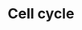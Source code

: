 ---
annotations:
- type: Pathway Ontology
  value: '"cell cycle pathway'
authors:
- Nsalomonis
- MaintBot
- BruceConklin
- MartijnVanIersel
- Christine Chichester
- Mkutmon
description: (From http://en.wikipedia.org/wiki/Cell_cycle) The cell cycle is the
  series of events that takes place in a cell leading to its division and duplication
  (replication). Regulation of the cell cycle involves processes crucial to the survival
  of a cell, including the detection and repair of genetic damage as well as the prevention
  of uncontrolled cell division. Two key classes of regulatory molecules, cyclins
  and cyclin-dependent kinases (CDKs), determine a cell's progress through the cell
  cycle.
last-edited: 2016-09-16
organisms:
- Mus musculus
redirect_from:
- /index.php/Pathway:WP190
- /instance/WP190
schema-jsonld:
- '@context': https://schema.org/
  '@id': https://wikipathways.github.io/pathways/WP190.html
  '@type': Dataset
  creator:
    '@type': Organization
    name: WikiPathways
  description: (From http://en.wikipedia.org/wiki/Cell_cycle) The cell cycle is the
    series of events that takes place in a cell leading to its division and duplication
    (replication). Regulation of the cell cycle involves processes crucial to the
    survival of a cell, including the detection and repair of genetic damage as well
    as the prevention of uncontrolled cell division. Two key classes of regulatory
    molecules, cyclins and cyclin-dependent kinases (CDKs), determine a cell's progress
    through the cell cycle.
  keywords:
  - Hdac1
  - AL118125
  - Ep300
  - Cdk4
  - AA545217
  - Mad1l1
  - Espl1
  - Smad4
  - E2f4
  - Mcm2
  - Rb1
  - Orc5l
  - Cdkn1b
  - Ywhag
  - Atr
  - E2f1
  - Hdac4
  - Cdc2a
  - Mcm6
  - Mad2l1
  - Atm
  - Orc1l
  - Chek2
  - E2f5
  - E2f3
  - Rbl1
  - DNA biosynthesis
  - Hdac3
  - Mcm4
  - Cdc14B
  - Wee1
  - Ccne1
  - MEN
  - Abl1
  - Bub1b
  - Skp2
  - Smc1l2
  - Apoptosis
  - Ccnb3
  - Cdh1
  - Ccna2
  - Cdc25b
  - Tfdp1
  - Ccne2
  - Ccnh
  - Cdc7
  - Bub3
  - Gadd45a
  - Pcna
  - Chek1
  - ARF
  - Mcm5
  - Cdc14A
  - Cdc45l
  - Bub1
  - Cdc25a
  - Hdac7a
  - Mdm2
  - Hdac6
  - 14-3-3
  - Cdc6
  - Mad2l2
  - Smad3
  - Gsk3b
  - Pttg1
  - Ccnd3
  - Pkmyt1
  - Trp53
  - Cdk6
  - Ccna1
  - Cdk2
  - E2f2
  - Cdkn1a
  - Orc2l
  - Cdc20
  - Ccnb2
  - Tbc1d8
  - Orc6l
  - Orc4l
  - Hdac5
  - Hdac2
  - Mpeg1
  - Prkdc
  - Mcm7
  - Ccnb1
  - E2f6
  - Orc3l
  - Cdc25c
  - Cdkn2a
  - Plk1
  - Ccnd2
  - Mcm3
  - Tgfb1
  license: CC0
  name: Cell cycle
seo: CreativeWork
title: Cell cycle
wpid: WP190
---